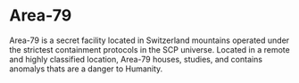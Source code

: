# Area-79 
Area-79 is a secret facility located in Switzerland mountains operated under the strictest containment protocols in the SCP universe. Located in a remote and highly classified location, Area-79 houses, studies, and contains anomalys thats are a danger to Humanity.
